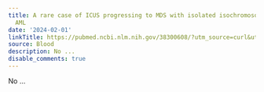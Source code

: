 ```yaml
---
title: A rare case of ICUS progressing to MDS with isolated isochromosome 17q and
  AML
date: '2024-02-01'
linkTitle: https://pubmed.ncbi.nlm.nih.gov/38300608/?utm_source=curl&utm_medium=rss&utm_campaign=journals&utm_content=7603509&fc=None&ff=20240201170624&v=2.18.0
source: Blood
description: No ...
disable_comments: true
---
```

No ...